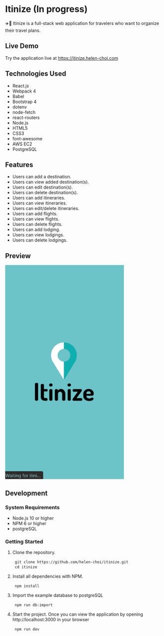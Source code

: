 # Itinize (In progress)

✈️📅 Itinize is a full-stack web application for travelers who want to organize their travel plans.

## Live Demo

Try the application live at https://itinize.helen-choi.com

## Technologies Used

- React.js
- Webpack 4
- Babel
- Bootstrap 4
- dotenv
- node-fetch
- react-routers
- Node.js
- HTML5
- CSS3
- font-awesome
- AWS EC2
- PostgreSQL

## Features

- Users can add a destination.
- Users can view added destination(s).
- Users can edit destination(s).
- Users can delete destination(s).
- Users can add itineraries.
- Users can view itineraries. 
- Users can edit/delete itineraries. 
- Users can add flights.
- Users can view flights.
- Users can delete flights.
- Users can add lodging.
- Users can view lodgings.
- Users can delete lodgings. 


## Preview
![Add Destination Demo](https://github.com/helen-choi/itinize/blob/master/server/public/images/add-destination-demo.gif "Add Destination Demo")

## Development

### System Requirements 
- Node.js 10 or higher
- NPM 6 or higher
- postgreSQL

### Getting Started
1. Clone the repository.

        git clone https://github.com/helen-choi/itinize.git
        cd itinize

2. Install all dependencies with NPM.

        npm install

3. Import the example database to postgreSQL

        npm run db:import

4. Start the project. Once you can view the application by opening http://localhost:3000 in your browser

        npm run dev





